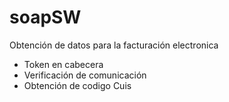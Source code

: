 # soapSW
Obtención de datos para la facturación electronica
- Token en cabecera
- Verificación de comunicación
- Obtención de codigo Cuis
